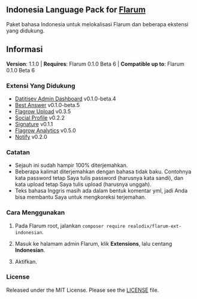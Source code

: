 ## Indonesia Language Pack for [Flarum](http://flarum.org/)

Paket bahasa Indonesia untuk melokalisasi Flarum dan beberapa ekstensi yang didukung.

## Informasi
**Version**:  1.1.0 | **Requires**: Flarum 0.1.0 Beta 6 | **Compatible up to**: Flarum 0.1.0 Beta 6

### Extensi Yang Didukung
- [Datitisev Admin Dashboard](https://github.com/datitisev/flarum-ext-admindashboard) v0.1.0-beta.4
- [Best Answer](https://github.com/wiwatsrt/flarum-ext-best-answer) v0.1.0-beta.5
- [Flagrow Upload](https://github.com/flagrow/upload) v0.3.5
- [Social Profile](https://github.com/dav-is/flarum-ext-socialprofile) v0.2.2
- [Signature](https://github.com/XEngine/flarum-ext-signature) v0.1.1
- [Flagrow Analytics](https://github.com/flagrow/flarum-ext-analytics) v0.5.0
- [Notify](https://github.com/manelizzard/flarum-notify) v0.2.0

### Catatan
- Sejauh ini sudah hampir 100% diterjemahkan.
- Beberapa kalimat diterjemahkan dengan bahasa tidak baku. Contohnya kata password tetap Saya tulis password (harusnya kata sandi), dan kata upload tetap Saya tulis upload (harusnya unggah).
- Teks bahasa Inggris masih ada dalam bentuk komentar yml, jadi Anda bisa membantu Saya untuk mengkoreksi terjemahan.

### Cara Menggunakan
1. Pada Flarum root, jalankan `composer require realodix/flarum-ext-indonesian`.

2. Masuk ke halamam admin Flarum, klik **Extensions**, lalu centang **Indonesian**.
3. Aktifkan.

### License
Released under the MIT License. Please see the [LICENSE](https://github.com/realodix/flarum-ext-indonesian/blob/master/LICENSE) file.
